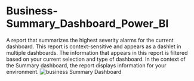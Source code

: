 # Business-Summary_Dashboard_Power_BI
A report that summarizes the highest severity alarms for the current dashboard. This report is context-sensitive and appears as a dashlet in multiple dashboards. The information that appears in this report is filtered based on your current selection and type of dashboard. In the context of the Summary dashboard, the report displays information for your environment.
![business Summary Dashboard](https://user-images.githubusercontent.com/56441231/180639963-afbe89f0-4470-4c64-8a10-09f71c4246e4.png)
